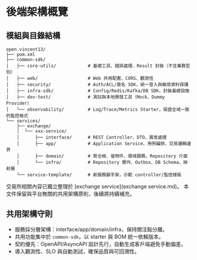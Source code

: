 # 後端架構概覽

## 模組與目錄結構
```
open.vincent13/
├── pom.xml
├── common-sdk/
│   ├── core-utils/            # 基礎工具、錯誤處理、Result 封裝（不含業務型別）
│   ├── web/                   # Web 共用配置、CORS、觀測性
│   ├── security/              # Auth/ACL/簽名 SDK，統一登入與敏感資料保護
│   ├── infra-sdk/             # Config/Redis/Kafka/DB SDK，封裝基礎設施
│   ├── dev-test/              # 測試與本地開發工具（Mock、Dummy Provider）
│   └── observability/         # Log/Trace/Metrics Starter，保證全域一致的監控格式
└── services/
    ├── exchange/      
    │  └── xxx-service/
    │      ├── interface/      # REST Controller、DTO、異常處理
    │      ├── app/            # Application Service、用例編排、交易邏輯邊界
    │      ├── domain/         # 聚合根、值物件、領域服務、Repository 介面
    │      └── infra/          # Repository 實作、Outbox、DB Schema、映射層        
    └── service-template/      # 新服務腳手架，示範 controller/監控樣板
```
交易所相關內容已獨立整理於 [exchange service](exchange service.md)。
本文件保留與平台無關的共用架構原則，後續將持續補充。

## 共用架構守則
- 服務採分層架構：interface/app/domain/infra，保持關注點分離。
- 共用功能集中於 `common-sdk`，以 starter 與 BOM 統一依賴版本。
- 契約優先：OpenAPI/AsyncAPI 設計先行，自動生成客戶端避免手動偏差。
- 導入觀測性、SLO 與自動測試，確保品質與可回溯性。
